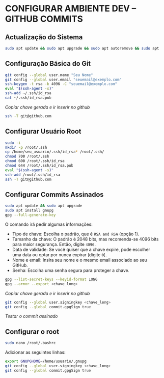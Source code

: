 # CONFIGURAR AMBIENTE DEV – GITHUB COMMITS

## Actualização do Sistema
```bash
sudo apt update && sudo apt upgrade && sudo apt autoremove && sudo apt autoclean
```

## Configuração Básica do Git
```bash
git config --global user.name "Seu Nome"
git config --global user.email "seuemail@exemplo.com"
ssh-keygen -t rsa -b 4096 -C "seuemail@exemplo.com"
eval "$(ssh-agent -s)"
ssh-add ~/.ssh/id_rsa
cat ~/.ssh/id_rsa.pub
```
*Copiar chave gerada e ir inserir no github*
  
```bash
ssh -T git@github.com
```

## Configurar Usuário Root
```bash
sudo -i
mkdir -p /root/.ssh
cp /home/seu_usuario/.ssh/id_rsa* /root/.ssh/
chmod 700 /root/.ssh
chmod 600 /root/.ssh/id_rsa
chmod 644 /root/.ssh/id_rsa.pub
eval "$(ssh-agent -s)"
ssh-add /root/.ssh/id_rsa
ssh -T git@github.com
```

## Configurar Commits Assinados
```bash
sudo apt update && sudo apt upgrade
sudo apt install gnupg
gpg --full-generate-key
```

O comando irá pedir algumas informações:
- Tipo de chave: Escolha o padrão, que é `RSA and RSA` (opção 1).
- Tamanho da chave: O padrão é 2048 bits, mas recomenda-se 4096 bits para maior segurança. Então, digite `4096`.
- Data de validade: Se você quiser que a chave expire, pode escolher uma data ou optar por nunca expirar (digite `0`).
- Nome e email: Insira seu nome e o mesmo email associado ao seu GitHub.
- Senha: Escolha uma senha segura para proteger a chave.

```bash
gpg --list-secret-keys --keyid-format LONG
gpg --armor --export <chave_long>
```

*Copiar chave gerada e ir inserir no github*

```bash
git config --global user.signingkey <chave_long>
git config --global commit.gpgSign true
```

*Testar o commit assinado*

## Configurar o root
```bash
sudo nano /root/.bashrc
```

Adicionar as seguintes linhas:
```bash
export GNUPGHOME=/home/usuario/.gnupg
git config --global user.signingkey <chave_long>
git config --global commit.gpgSign true
```
